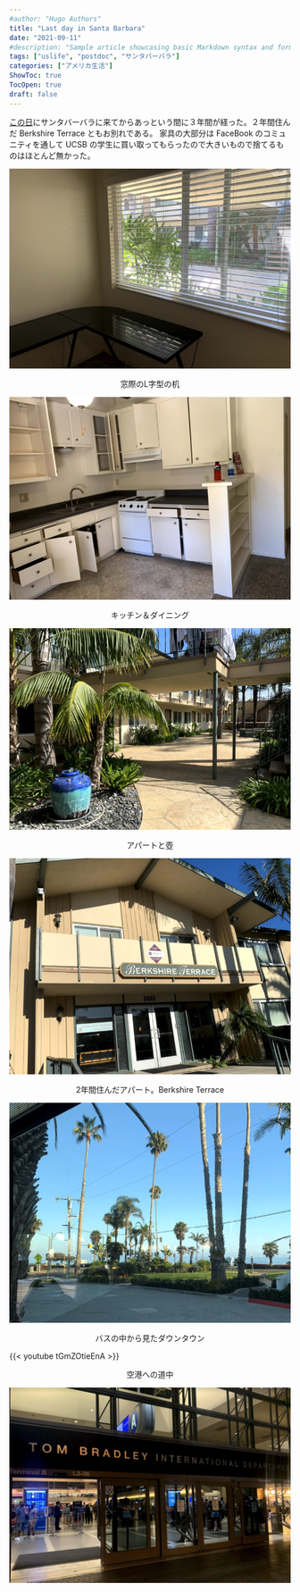 ```yaml
---
#author: "Hugo Authors"
title: "Last day in Santa Barbara"
date: "2021-09-11"
#description: "Sample article showcasing basic Markdown syntax and formatting for HTML elements."
tags: ["uslife", "postdoc", "サンタバーバラ"]
categories: ["アメリカ生活"]
ShowToc: true
TocOpen: true
draft: false
---
```


[この日](https://www.yusaito.com/blog/posts/us_life/first_day_santabarbara/)にサンタバーバラに来てからあっという間に３年間が経った。２年間住んだ Berkshire Terrace ともお別れである。
家具の大部分は FaceBook のコミュニティを通して UCSB の学生に買い取ってもらったので大きいもので捨てるものはほとんど無かった。

![](images/2022-02-08-20-11-04.png#center)

<p align = "center">
窓際のL字型の机
</p>

![](images/2022-02-08-20-11-49.png#center)

<p align = "center">
キッチン＆ダイニング
</p>

![](images/2022-02-08-20-10-16.png#center)

<p align = "center">
アパートと壺
</p>

![](images/2022-02-08-20-14-02.png#center)

<p align = "center">
2年間住んだアパート。Berkshire Terrace
</p>

![](images/2022-02-08-20-13-04.png#center)

<p align = "center">
バスの中から見たダウンタウン
</p>

{{< youtube tGmZOtieEnA >}}

<p align = "center">
空港への道中
</p>

![](images/2022-02-09-21-49-41.png#center)
